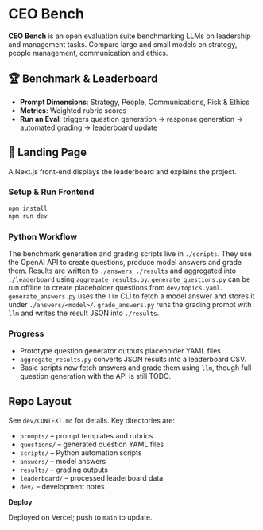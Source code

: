 # CEO Bench

**CEO Bench** is an open evaluation suite benchmarking LLMs on leadership and management tasks. Compare large and small models on strategy, people management, communication and ethics.

## 🏆 Benchmark & Leaderboard

- **Prompt Dimensions**: Strategy, People, Communications, Risk & Ethics
- **Metrics**: Weighted rubric scores
- **Run an Eval**: triggers question generation → response generation → automated grading → leaderboard update

## 🚀 Landing Page

A Next.js front-end displays the leaderboard and explains the project.

### Setup & Run Frontend

```bash
npm install
npm run dev
```

### Python Workflow

The benchmark generation and grading scripts live in `./scripts`.
They use the OpenAI API to create questions, produce model answers and grade them.
Results are written to `./answers`, `./results` and aggregated into `./leaderboard` using `aggregate_results.py`.
`generate_questions.py` can be run offline to create placeholder questions from `dev/topics.yaml`.
`generate_answers.py` uses the `llm` CLI to fetch a model answer and stores it under `./answers/<model>/`.
`grade_answers.py` runs the grading prompt with `llm` and writes the result JSON into `./results`.

### Progress

- Prototype question generator outputs placeholder YAML files.
- `aggregate_results.py` converts JSON results into a leaderboard CSV.
- Basic scripts now fetch answers and grade them using `llm`, though full
  question generation with the API is still TODO.

## Repo Layout

See `dev/CONTEXT.md` for details. Key directories are:

- `prompts/` – prompt templates and rubrics
- `questions/` – generated question YAML files
- `scripts/` – Python automation scripts
- `answers/` – model answers
- `results/` – grading outputs
- `leaderboard/` – processed leaderboard data
- `dev/` – development notes

**Deploy**

Deployed on Vercel; push to `main` to update.
